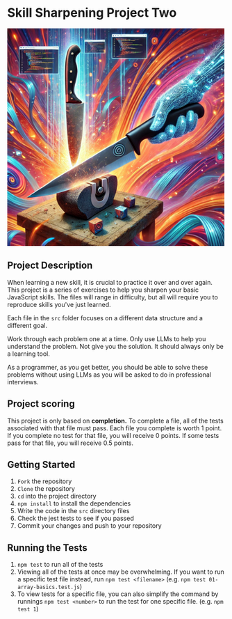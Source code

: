 # Skill Sharpening Project Two


<img src="./assets/sharpen.webp" alt="Sharpening" width="500">

## Project Description

When learning a new skill, it is crucial to practice it over and over again. This project is a series of exercises to help you sharpen your basic JavaScript skills. The files will range in difficulty, but all will require you to reproduce skills you've just learned.

Each file in the `src` folder focuses on a different data structure and a different goal.

Work through each problem one at a time. Only use LLMs to help you understand the problem. Not give you the solution.
It should always only be a learning tool.

As a programmer, as you get better, you should be able to solve these problems without using LLMs as you will be asked to do in professional interviews.

## Project scoring

This project is only based on **completion.** To complete a file, all of the tests associated with that file must pass. Each file you complete is worth 1 point. If you complete no test for that file, you will receive 0 points. If some tests pass for that file, you will receive 0.5 points.

## Getting Started

1. `Fork` the repository
2. `Clone` the repository
3. `cd` into the project directory
4. `npm install` to install the dependencies
6. Write the code in the `src` directory files
7. Check the jest tests to see if you passed
8. Commit your changes and push to your repository

## Running the Tests

1. `npm test` to run all of the tests
2. Viewing all of the tests at once may be overwhelming. If you want to run a specific test file instead, run `npm test <filename>`  (e.g. `npm test 01-array-basics.test.js`)
3. To view tests for a specific file, you can also simplify the command by runnings `npm test <number>` to run the test for one specific file. (e.g. `npm test 1`)  
